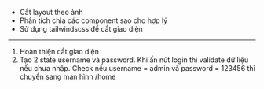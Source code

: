 - Cắt layout theo ảnh
- Phân tích chia các component sao cho hợp lý
- Sử dụng tailwindscss để cắt giao diện
-------
1. Hoàn thiện cắt giao diện
2. Tạo 2 state username và password. Khi ấn nút login thì validate dữ liệu nếu chưa nhập. Check nếu username = admin và password = 123456 thì chuyển sang màn hình /home
